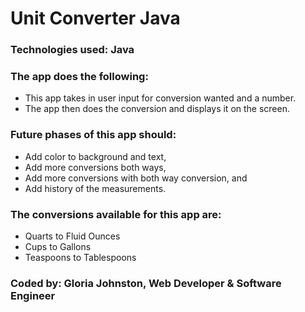 # Unit Converter Java

### Technologies used: Java

### The app does the following:
* This app takes in user input for conversion wanted and a number.
* The app then does the conversion and displays it on the screen.

### Future phases of this app should:
* Add color to background and text,
* Add more conversions both ways,
* Add more conversions with both way conversion, and
* Add history of the measurements.

### The conversions available for this app are:
* Quarts to Fluid Ounces
* Cups to Gallons
* Teaspoons to Tablespoons

### Coded by: Gloria Johnston, Web Developer & Software Engineer
